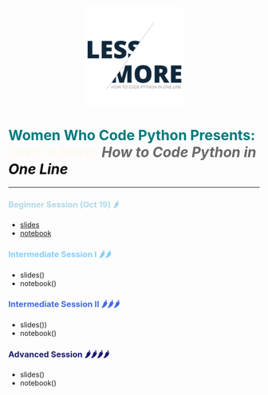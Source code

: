 <p align="center"><img height="200" src="onelinecoding.png"></p>  

# <span style="color:#007a7c" size=12><b>Women Who Code Python Presents: </b></span><br>__<span style="color:floralwhite">*Less Is More: </span><span style="color:dimgray">How to Code Python in </span><span style="color:black">One Line*</span>__  

--------------------------------------


### <span style="color:lightblue"> Beginner Session (Oct 19) :hot_pepper:
* [slides](slides/WWC_OneLineCoding_beginner.pdf)
* [notebook](https://colab.research.google.com/github/nuageklow/wwc_onelinecoding/blob/master/colab_notebooks/WWCode_Beginner_python_one_liner_session.ipynb)  
</span>

### <span style="color:lightskyblue">Intermediate Session I  :hot_pepper::hot_pepper:
* slides()
* notebook()  
</span>


### <span style="color:royalblue">Intermediate Session II :hot_pepper::hot_pepper::hot_pepper:   
* slides())
* notebook()  
</span>

### <span style="color:midnightblue">Advanced Session :hot_pepper::hot_pepper::hot_pepper::hot_pepper:
* slides()
* notebook()  
</span>
